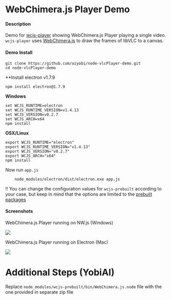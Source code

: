 # WebChimera.js Player Demo

#### Description

Demo for [wcjs-player](https://github.com/jaruba/wcjs-player) showing WebChimera.js Player playing a single video. ``wcjs-player`` uses [WebChimera.js](https://github.com/RSATom/WebChimera.js) to draw the frames of libVLC to a canvas.

#### Demo Install

```
git clone https://github.com/aiyobi/node-vlcPlayer-demo.git
cd node-vlcPlayer-demo
```

**Install electron v1.7.9

```
npm install electron@1.7.9
```

**Windows**
```
set WCJS_RUNTIME=electron
set WCJS_RUNTIME_VERSION=v1.4.13
set WCJS_VERSION=v0.2.7
set WCJS_ARCH=x64
npm install
```

**OSX/Linux**
```
export WCJS_RUNTIME="electron"
export WCJS_RUNTIME_VERSION="v1.4.13"
export WCJS_VERSION="v0.2.7"
export WCJS_ARCH="x64"
npm install
```

Now run `app.js`

```
    node_modules/electron/dist/electron.exe app.js
```

!! You can change the configuration values for `wcjs-prebuilt` according to your case, but keep in mind that the options are limited to the [prebuilt packages](https://github.com/RSATom/WebChimera.js/releases)

#### Screenshots

WebChimera.js Player running on NW.js (Windows)

<img src="http://webchimera.org/samples/wcjs-player.png">

WebChimera.js Player running on Electron (Mac)

<img src="http://webchimera.org/samples/wcjs-player-2.png">



# Additional Steps (YobiAI)

Replace `node_modules/wcjs-prebuilt/bin/WebChimera.js.node` file with the one provided in separate zip file

